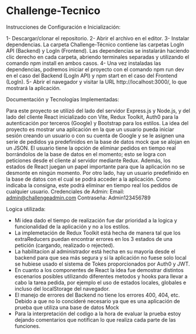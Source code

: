 # Challenge-Tecnico
Instrucciones de Configuración e Inicialización:

1- Descargar/clonar el repositorio.
2- Abrir el archivo en el editor.
3- Instalar dependencias. La carpeta Challenge-Técnico contiene las carpetas LogIn API (Backend) y LogIn (Frontend). Las dependencias se instalarán haciendo clic derecho en cada carpeta, abriendo terminales separadas y utilizando el comando npm install en ambos casos.
4- Una vez instaladas las dependencias, podremos iniciar el proyecto con el comando npm run dev en el caso del Backend (LogIn API) y npm start en el caso del Frontend (LogIn).
5- Abrir el navegador y visitar la URL http://localhost:3000/, lo que mostrará la aplicación.


Documentación y Tecnologías Implementadas:

Para este proyecto se utilizó del lado del servidor Express.js y Node.js, y del lado del cliente React inicializado con Vite, Redux Toolkit, Auth0 para la autenticación por terceros (Google) y Bootstrap para los estilos.
La idea del proyecto es mostrar una aplicación en la que un usuario pueda iniciar sesión creando un usuario o con su cuenta de Google y se le asignen una serie de pedidos ya predefinidos en la base de datos mock que se alojan en un JSON. El usuario tiene la opción de eliminar pedidos en tiempo real borrándolos de la base de datos en el momento; esto se logra con peticiones desde el cliente al servidor mediante Redux. Además, los estados de React juegan un papel importante para que la aplicación no se desmonte en ningún momento.
Por otro lado, hay un usuario predefinido en la base de datos con el cual se podrá acceder a la aplicación. Como indicaba la consigna, este podrá eliminar en tiempo real los pedidos de cualquier usuario.
Credenciales de Admin:
Email: admin@challengeadmin.com
Contraseña: Admin123456789

Logica utilizada: 

- Mi idea dado el tiempo de realización fue dar prioridad a la logica y funcionalidad de la aplicación y no a los estílos.
- La implemetación de Redux Toolkit está hecha de manera tal que los extraReducers puedan encontrar errores en los 3 estados de una petición (cargando, realizado o rejected).
-  La habilitacíon al administrador está hecha en su mayoria desde el backend para que sea más segura y si la aplicación no fuese solo local se hubiese usado el sistema de Tokes proporcionados por Auth0 y JWT. 
- En cuanto a los componentes de React la idea fue demostrar distintos escenarios posibles utilizando diferentes metodos y hooks para llevar a cabo la tarea pedida, por ejemplo el uso de estados locales, globales e incluso del localStorage del navegador.
- El manejo de errores del Backend no tiene los errores 400, 404, etc. Debido a que no lo concideré necesario ya que es una aplicación de prueba que utiliza una base de datos Mock
- Para la interpretación del codigo a la hora de evaluar la prueba estoy dejando comentarios que notifican lo que realiza cada parte de las funciones.